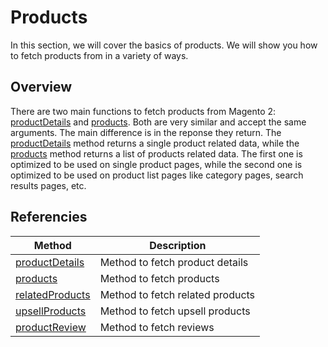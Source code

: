# Products

In this section, we will cover the basics of products. We will show you how to fetch products from in a variety of ways.

## Overview
There are two main functions to fetch products from Magento 2: [productDetails](../reference/api/magento-sdk.productDetails.md) and [products](../reference/api/magento-sdk.products.md). Both are very similar and accept the same arguments. The main difference is in the reponse they return. The [productDetails](../reference/api/magento-sdk.productDetails.md) method returns a single product related data, while the [products](../reference/api/magento-sdk.products.md) method returns a list of products related data.
The first one is optimized to be used on single product pages, while the second one is optimized to be used on product list pages like category pages, search results pages, etc.

## Referencies
| Method                                                             | Description                    |
|--------------------------------------------------------------------|--------------------------------|
| [productDetails](../reference/api/magento-sdk.productDetails.md)   | Method to fetch product details  |
| [products](../reference/api/magento-sdk.products.md)               | Method to fetch products         |
| [relatedProducts](../reference/api/magento-sdk.relatedProducts.md) | Method to fetch related products |
| [upsellProducts](../reference/api/magento-sdk.upsellProducts.md)   | Method to fetch upsell products  |
| [productReview](../reference/api/magento-sdk.productReview.md)    | Method to fetch reviews        |





